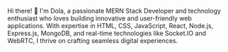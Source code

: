 Hi there! 👋
I'm Dola, a passionate MERN Stack Developer and technology enthusiast who loves building innovative and user-friendly web applications. With expertise in HTML, CSS, JavaScript, React, Node.js, Express.js, MongoDB, and real-time technologies like Socket.IO and WebRTC, I thrive on crafting seamless digital experiences.
